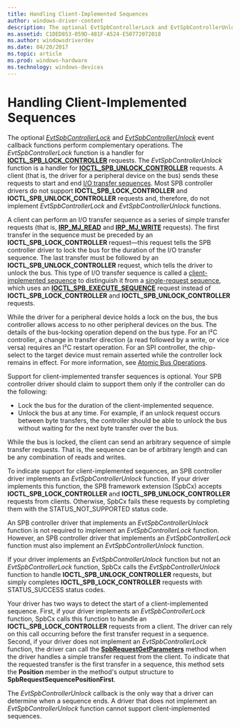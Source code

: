 ```yaml
---
title: Handling Client-Implemented Sequences
author: windows-driver-content
description: The optional EvtSpbControllerLock and EvtSpbControllerUnlock event callback functions perform complementary operations.
ms.assetid: C1DED853-059D-481F-A524-E50772072018
ms.author: windowsdriverdev
ms.date: 04/20/2017
ms.topic: article
ms.prod: windows-hardware
ms.technology: windows-devices
---
```


# Handling Client-Implemented Sequences


The optional [*EvtSpbControllerLock*](https://msdn.microsoft.com/library/windows/hardware/hh450814) and [*EvtSpbControllerUnlock*](https://msdn.microsoft.com/library/windows/hardware/hh450816) event callback functions perform complementary operations. The *EvtSpbControllerLock* function is a handler for [**IOCTL\_SPB\_LOCK\_CONTROLLER**](https://msdn.microsoft.com/library/windows/hardware/hh450858) requests. The *EvtSpbControllerUnlock* function is a handler for [**IOCTL\_SPB\_UNLOCK\_CONTROLLER**](https://msdn.microsoft.com/library/windows/hardware/hh450859) requests. A client (that is, the driver for a peripheral device on the bus) sends these requests to start and end [I/O transfer sequences](https://msdn.microsoft.com/library/windows/hardware/hh450890). Most SPB controller drivers do not support **IOCTL\_SPB\_LOCK\_CONTROLLER** and **IOCTL\_SPB\_UNLOCK\_CONTROLLER** requests and, therefore, do not implement *EvtSpbControllerLock* and *EvtSpbControllerUnlock* functions.

A client can perform an I/O transfer sequence as a series of simple transfer requests (that is, [**IRP\_MJ\_READ**](https://msdn.microsoft.com/library/windows/hardware/ff550794) and [**IRP\_MJ\_WRITE**](https://msdn.microsoft.com/library/windows/hardware/ff550819) requests). The first transfer in the sequence must be preceded by an **IOCTL\_SPB\_LOCK\_CONTROLLER** request—this request tells the SPB controller driver to lock the bus for the duration of the I/O transfer sequence. The last transfer must be followed by an **IOCTL\_SPB\_UNLOCK\_CONTROLLER** request, which tells the driver to unlock the bus. This type of I/O transfer sequence is called a [client-implemented sequence](https://msdn.microsoft.com/library/windows/hardware/hh450890#buses-client-implemented-sequences) to distinguish it from a [single-request sequence](https://msdn.microsoft.com/library/windows/hardware/hh450890#buses-single-request-sequences), which uses an [**IOCTL\_SPB\_EXECUTE\_SEQUENCE**](https://msdn.microsoft.com/library/windows/hardware/hh450857) request instead of **IOCTL\_SPB\_LOCK\_CONTROLLER** and **IOCTL\_SPB\_UNLOCK\_CONTROLLER** requests.

While the driver for a peripheral device holds a lock on the bus, the bus controller allows access to no other peripheral devices on the bus. The details of the bus-locking operation depend on the bus type. For an I²C controller, a change in transfer direction (a read followed by a write, or vice versa) requires an I²C restart operation. For an SPI controller, the chip-select to the target device must remain asserted while the controller lock remains in effect. For more information, see [Atomic Bus Operations](https://msdn.microsoft.com/library/windows/hardware/jj850339).

Support for client-implemented transfer sequences is optional. Your SPB controller driver should claim to support them only if the controller can do the following:

-   Lock the bus for the duration of the client-implemented sequence.
-   Unlock the bus at any time. For example, if an unlock request occurs between byte transfers, the controller should be able to unlock the bus without waiting for the next byte transfer over the bus.

While the bus is locked, the client can send an arbitrary sequence of simple transfer requests. That is, the sequence can be of arbitrary length and can be any combination of reads and writes.

To indicate support for client-implemented sequences, an SPB controller driver implements an *EvtSpbControllerUnlock* function. If your driver implements this function, the SPB framework extension (SpbCx) accepts **IOCTL\_SPB\_LOCK\_CONTROLLER** and **IOCTL\_SPB\_UNLOCK\_CONTROLLER** requests from clients. Otherwise, SpbCx fails these requests by completing them with the STATUS\_NOT\_SUPPORTED status code.

An SPB controller driver that implements an *EvtSpbControllerUnlock* function is not required to implement an *EvtSpbControllerLock* function. However, an SPB controller driver that implements an *EvtSpbControllerLock* function must also implement an *EvtSpbControllerUnlock* function.

If your driver implements an *EvtSpbControllerUnlock* function but not an *EvtSpbControllerLock* function, SpbCx calls the *EvtSpbControllerUnlock* function to handle **IOCTL\_SPB\_UNLOCK\_CONTROLLER** requests, but simply completes **IOCTL\_SPB\_LOCK\_CONTROLLER** requests with STATUS\_SUCCESS status codes.

Your driver has two ways to detect the start of a client-implemented sequence. First, if your driver implements an *EvtSpbControllerLock* function, SpbCx calls this function to handle an **IOCTL\_SPB\_LOCK\_CONTROLLER** requests from a client. The driver can rely on this call occurring before the first transfer request in a sequence. Second, if your driver does not implement an *EvtSpbControllerLock* function, the driver can call the [**SpbRequestGetParameters**](https://msdn.microsoft.com/library/windows/hardware/hh450922) method when the driver handles a simple transfer request from the client. To indicate that the requested transfer is the first transfer in a sequence, this method sets the **Position** member in the method's output structure to **SpbRequestSequencePositionFirst**.

The *EvtSpbControllerUnlock* callback is the only way that a driver can determine when a sequence ends. A driver that does not implement an *EvtSpbControllerUnlock* function cannot support client-implemented sequences.

 

 




